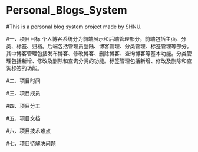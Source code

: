 # Personal_Blogs_System
#This is a personal blog system project made by SHNU.

#一、项目目标
个人博客系统分为前端展示和后端管理部分，前端包括主页、分类、标签、归档。后端包括管理员登陆、博客管理、分类管理、标签管理等部分。其中博客管理包括发布博客、修改博客、删除博客、查询博客等基本功能。分类管理包括新增、修改及删除和查询分类的功能。标签管理包括新增、修改及删除和查询标签的功能。

#二、项目时间

#三、项目成员

#四、项目分工

#五、项目文档

#六、项目技术难点

#七、项目待解决问题
